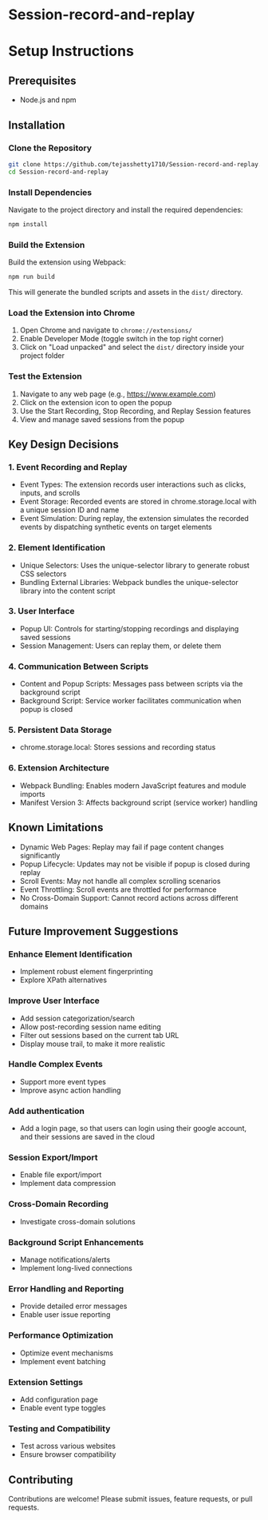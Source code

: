 # Session-record-and-replay

# Setup Instructions

## Prerequisites
- Node.js and npm

## Installation

### Clone the Repository
```bash
git clone https://github.com/tejasshetty1710/Session-record-and-replay.git
cd Session-record-and-replay
```

### Install Dependencies
Navigate to the project directory and install the required dependencies:
```bash
npm install
```

### Build the Extension
Build the extension using Webpack:
```bash
npm run build
```
This will generate the bundled scripts and assets in the `dist/` directory.

### Load the Extension into Chrome
1. Open Chrome and navigate to `chrome://extensions/`
2. Enable Developer Mode (toggle switch in the top right corner)
3. Click on "Load unpacked" and select the `dist/` directory inside your project folder

### Test the Extension
1. Navigate to any web page (e.g., https://www.example.com)
2. Click on the extension icon to open the popup
3. Use the Start Recording, Stop Recording, and Replay Session features
4. View and manage saved sessions from the popup

## Key Design Decisions

### 1. Event Recording and Replay
- Event Types: The extension records user interactions such as clicks, inputs, and scrolls
- Event Storage: Recorded events are stored in chrome.storage.local with a unique session ID and name
- Event Simulation: During replay, the extension simulates the recorded events by dispatching synthetic events on target elements

### 2. Element Identification
- Unique Selectors: Uses the unique-selector library to generate robust CSS selectors
- Bundling External Libraries: Webpack bundles the unique-selector library into the content script

### 3. User Interface
- Popup UI: Controls for starting/stopping recordings and displaying saved sessions
- Session Management: Users can replay them, or delete them

### 4. Communication Between Scripts
- Content and Popup Scripts: Messages pass between scripts via the background script
- Background Script: Service worker facilitates communication when popup is closed

### 5. Persistent Data Storage
- chrome.storage.local: Stores sessions and recording status

### 6. Extension Architecture
- Webpack Bundling: Enables modern JavaScript features and module imports
- Manifest Version 3: Affects background script (service worker) handling

## Known Limitations
- Dynamic Web Pages: Replay may fail if page content changes significantly
- Popup Lifecycle: Updates may not be visible if popup is closed during replay
- Scroll Events: May not handle all complex scrolling scenarios
- Event Throttling: Scroll events are throttled for performance
- No Cross-Domain Support: Cannot record actions across different domains

## Future Improvement Suggestions

### Enhance Element Identification
- Implement robust element fingerprinting
- Explore XPath alternatives

### Improve User Interface
- Add session categorization/search
- Allow post-recording session name editing
- Filter out sessions based on the current tab URL
- Display mouse trail, to make it more realistic

### Handle Complex Events
- Support more event types
- Improve async action handling

### Add authentication
- Add a login page, so that users can login using their google account, and their sessions are saved in the cloud

### Session Export/Import
- Enable file export/import
- Implement data compression

### Cross-Domain Recording
- Investigate cross-domain solutions

### Background Script Enhancements
- Manage notifications/alerts
- Implement long-lived connections

### Error Handling and Reporting
- Provide detailed error messages
- Enable user issue reporting

### Performance Optimization
- Optimize event mechanisms
- Implement event batching

### Extension Settings
- Add configuration page
- Enable event type toggles

### Testing and Compatibility
- Test across various websites
- Ensure browser compatibility

## Contributing
Contributions are welcome! Please submit issues, feature requests, or pull requests.